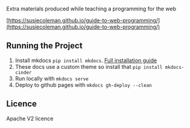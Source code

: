 Extra materials produced while teaching a programming for the web

[https://susiecoleman.github.io/guide-to-web-programming/](https://susiecoleman.github.io/guide-to-web-programming/)

## Running the Project

1. Install mkdocs `pip install mkdocs`. [Full installation guide](http://www.mkdocs.org/#installation)
2. These docs use a custom theme so install that `pip install mkdocs-cinder`
3. Run locally with `mkdocs serve`
4. Deploy to github pages with `mkdocs gh-deploy --clean`

## Licence

Apache V2 licence
